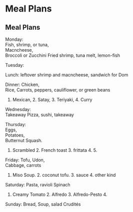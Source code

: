 # Meal Plans
## Meal Plans

Monday:   
Fish, shrimp, or tuna,   
Macncheese,   
Broccoli or Zucchini
Fried shrimp, tuna melt, lemon-fish

Tuesday:   

Lunch: leftover shrimp and macncheese, sandwich for Dom

Dinner:
Chicken,   
Rice,
Carrots, peppers, cauliflower, or green beans
1. Mexican, 2. Satay, 3. Teriyaki, 4. Curry 

Wednesday:   
Takeaway
Pizza, sushi, takeaway

Thursday:   
Eggs,   
Potatoes,   
Butternut Squash.
1. Scrambled  2. French toast  3. frittata  4. 5.

Friday:
Tofu,
Udon,   
Cabbage, carrots
1. Miso Soup. 2. coconut tofu. 3. sauce 4. other kind


Saturday:
Pasta, ravioli
Spinach
1. Creamy Tomato 2. Alfredo 3. Alfredo-Pesto 4. 

Sunday:
Bread, Soup, salad
Crudités 